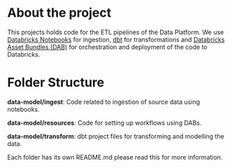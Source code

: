 # About the project

This projects holds code for the ETL pipelines of the Data Platform. We use [Databricks Notebooks](https://docs.databricks.com/en/notebooks/index.html) for ingestion, [dbt](https://docs.getdbt.com/) for transformations and [Databricks Asset Bundles (DAB)](https://docs.databricks.com/en/dev-tools/bundles/index.html) for orchestration and deployment of the code to Databricks.

# Folder Structure

**data-model/ingest**: Code related to ingestion of source data using notebooks.

**data-model/resources**: Code for setting up workflows using DABs.

**data-model/transform**: dbt project files for transforming and modelling the data.

Each folder has its own README.md please read this for more information. 
